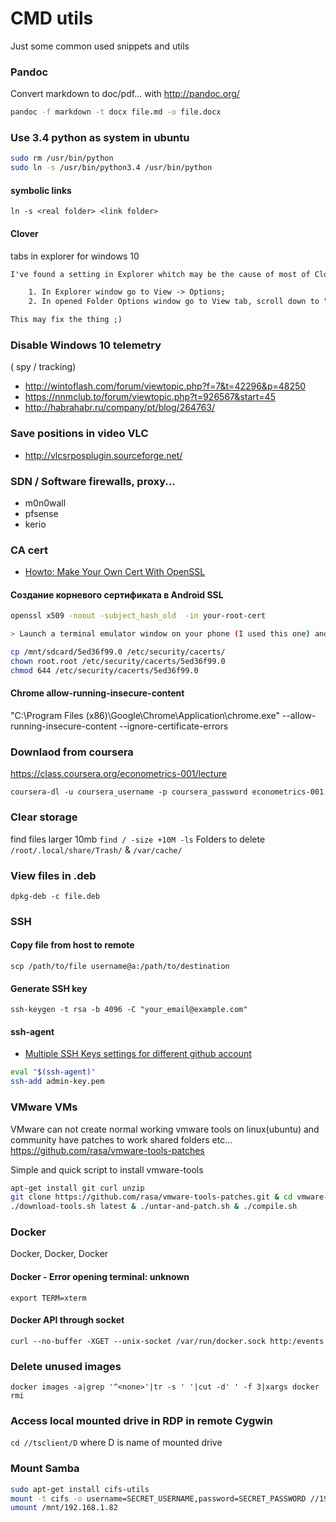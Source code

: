 # CMD utils
Just some common used snippets and utils

### Pandoc
Convert markdown to doc/pdf... with http://pandoc.org/
```bash
pandoc -f markdown -t docx file.md -o file.docx
```

### Use 3.4 python as system in ubuntu
```bash
sudo rm /usr/bin/python
sudo ln -s /usr/bin/python3.4 /usr/bin/python
```

#### symbolic links

`ln -s <real folder> <link folder>`

#### Clover
tabs in explorer for windows 10

```html
I've found a setting in Explorer whitch may be the cause of most of Clover issues. To fix this:

	1. In Explorer window go to View -> Options;
	2. In opened Folder Options window go to View tab, scroll down to "Launch folder windows in a separate process" and make sure it's UNCHECKED.

This may fix the thing ;)
```

### Disable Windows 10 telemetry
( spy / tracking)

 - http://wintoflash.com/forum/viewtopic.php?f=7&t=42296&p=48250
 - https://nnmclub.to/forum/viewtopic.php?t=926567&start=45
 - http://habrahabr.ru/company/pt/blog/264763/

### Save positions in video VLC
 - http://vlcsrposplugin.sourceforge.net/

### SDN / Software firewalls, proxy...
  - m0n0wall
  - pfsense
  - kerio

### CA cert

 - [Howto: Make Your Own Cert With OpenSSL](http://blog.didierstevens.com/2008/12/30/howto-make-your-own-cert-with-openssl/)

#### Создание корневого сертификата в Android SSL
```bash
openssl x509 -noout -subject_hash_old  -in your-root-cert

> Launch a terminal emulator window on your phone (I used this one) and run the following commands. replace “5ed36f99.0″ with the actual name of your certificate :

cp /mnt/sdcard/5ed36f99.0 /etc/security/cacerts/
chown root.root /etc/security/cacerts/5ed36f99.0
chmod 644 /etc/security/cacerts/5ed36f99.0
```

#### Chrome allow-running-insecure-content

"C:\Program Files (x86)\Google\Chrome\Application\chrome.exe" --allow-running-insecure-content --ignore-certificate-errors

### Downlaod from coursera
https://class.coursera.org/econometrics-001/lecture

`coursera-dl -u coursera_username -p coursera_password econometrics-001`

### Clear storage

find files larger 10mb `find / -size +10M -ls`
Folders to delete `/root/.local/share/Trash/` & `/var/cache/`

### View files in .deb
`dpkg-deb -c file.deb`

### SSH

#### Copy file from host to remote
`scp /path/to/file username@a:/path/to/destination`

#### Generate SSH key
`ssh-keygen -t rsa -b 4096 -C "your_email@example.com"`

#### ssh-agent
 - [Multiple SSH Keys settings for different github account](https://gist.github.com/jexchan/2351996)

```bash
eval "$(ssh-agent)"
ssh-add admin-key.pem
```

### VMware VMs
VMware can not create normal working vmware tools on linux(ubuntu) and community have patches to work shared folders etc...
https://github.com/rasa/vmware-tools-patches

Simple and quick script to install vmware-tools
```bash
apt-get install git curl unzip
git clone https://github.com/rasa/vmware-tools-patches.git & cd vmware-tools-patches
./download-tools.sh latest & ./untar-and-patch.sh & ./compile.sh
```

### Docker
Docker, Docker, Docker

#### Docker - Error opening terminal: unknown
`export TERM=xterm`

#### Docker API through socket
`curl --no-buffer -XGET --unix-socket /var/run/docker.sock http:/events`

### Delete unused images
`docker images -a|grep '^<none>'|tr -s ' '|cut -d' ' -f 3|xargs docker rmi`

### Access local mounted drive in RDP in remote Cygwin
`cd //tsclient/D` where D is name of mounted drive

### Mount Samba
```bash
sudo apt-get install cifs-utils
mount -t cifs -o username=SECRET_USERNAME,password=SECRET_PASSWORD //192.168.1.82/backups/ /mnt/backups
umount /mnt/192.168.1.82
```
